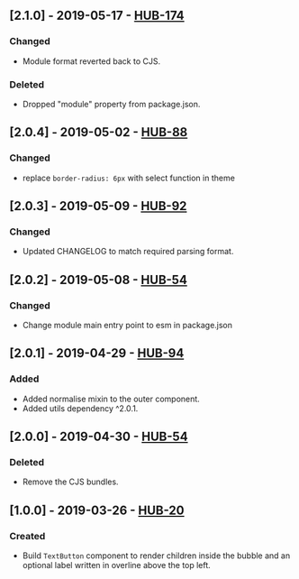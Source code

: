 ## [2.1.0] - 2019-05-17 - [HUB-174](https://creditandfinance.atlassian.net/browse/HUB-174)
### Changed
- Module format reverted back to CJS.
### Deleted
- Dropped "module" property from package.json.

## [2.0.4] - 2019-05-02 - [HUB-88](https://creditandfinance.atlassian.net/browse/HUB-88)
### Changed
- replace `border-radius: 6px` with select function in theme

## [2.0.3] - 2019-05-09 - [HUB-92](https://creditandfinance.atlassian.net/browse/HUB-92)
### Changed
- Updated CHANGELOG to match required parsing format.

## [2.0.2] - 2019-05-08 - [HUB-54](https://creditandfinance.atlassian.net/browse/HUB-54)
### Changed
- Change module main entry point to esm in package.json

## [2.0.1] - 2019-04-29 - [HUB-94](https://creditandfinance.atlassian.net/browse/HUB-94)
### Added
- Added normalise mixin to the outer component.
- Added utils dependency ^2.0.1.

## [2.0.0] - 2019-04-30 - [HUB-54](https://creditandfinance.atlassian.net/browse/HUB-54)
### Deleted
- Remove the CJS bundles.

## [1.0.0] - 2019-03-26 - [HUB-20](https://creditandfinance.atlassian.net/browse/HUB-20)
### Created
- Build `TextButton` component to render children inside the bubble and an optional label written in overline above the top left.
